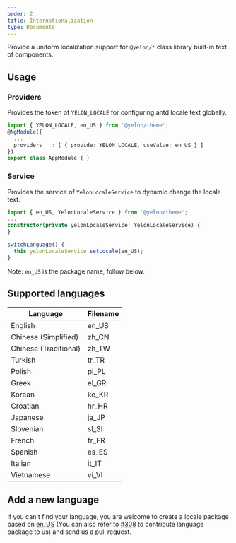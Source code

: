 ```yaml
---
order: 2
title: Internationalization
type: Documents
---
```


Provide a uniform localization support for `@yelon/*` class library built-in text of components.

## Usage

### Providers

Provides the token of `YELON_LOCALE` for configuring antd locale text globally.

```ts
import { YELON_LOCALE, en_US } from '@yelon/theme';
@NgModule({
  ...
  providers   : [ { provide: YELON_LOCALE, useValue: en_US } ]
})
export class AppModule { }
```

### Service

Provides the service of `YelonLocaleService` to dynamic change the locale text.

```ts
import { en_US, YelonLocaleService } from '@yelon/theme';
...
constructor(private yelonLocaleService: YelonLocaleService) {
}

switchLanguage() {
  this.yelonLocaleService.setLocale(en_US);
}
```

Note: `en_US` is the package name, follow below.

## Supported languages

| Language | Filename |
|----------|----------|
| English | en_US |
| Chinese (Simplified) | zh_CN |
| Chinese (Traditional) | zh_TW |
| Turkish | tr_TR |
| Polish | pl_PL |
| Greek | el_GR |
| Korean | ko_KR |
| Croatian | hr_HR |
| Japanese | ja_JP |
| Slovenian | sl_SI |
| French | fr_FR |
| Spanish | es_ES |
| Italian | it_IT |
| Vietnamese | vi_VI |

## Add a new language

If you can't find your language, you are welcome to create a locale package based on [en_US](https://github.com/hbyunzai/yelon/tree/master/packages/theme/src/locale/languages/en-US.ts) (You can also refer to [#308](https://github.com/hbyunzai/yelon/pull/308) to contribute language package to us) and send us a pull request.
